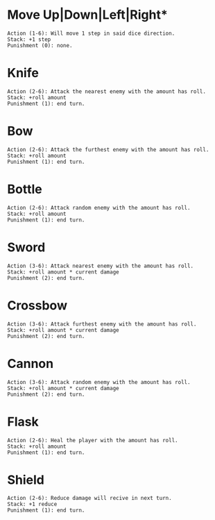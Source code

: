 # Move Up|Down|Left|Right*
	Action (1-6): Will move 1 step in said dice direction.
	Stack: +1 step
	Punishment (0): none.

# Knife
	Action (2-6): Attack the nearest enemy with the amount has roll.
	Stack: +roll amount
	Punishment (1): end turn.

# Bow
	Action (2-6): Attack the furthest enemy with the amount has roll.
	Stack: +roll amount
	Punishment (1): end turn.

# Bottle
	Action (2-6): Attack random enemy with the amount has roll.
	Stack: +roll amount
	Punishment (1): end turn.

# Sword
	Action (3-6): Attack nearest enemy with the amount has roll.
	Stack: +roll amount * current damage
	Punishment (2): end turn.

# Crossbow
	Action (3-6): Attack furthest enemy with the amount has roll.
	Stack: +roll amount * current damage
	Punishment (2): end turn.

# Cannon
	Action (3-6): Attack random enemy with the amount has roll.
	Stack: +roll amount * current damage
	Punishment (2): end turn.

# Flask
	Action (2-6): Heal the player with the amount has roll.
	Stack: +roll amount
	Punishment (1): end turn.

# Shield
	Action (2-6): Reduce damage will recive in next turn.
	Stack: +1 reduce
	Punishment (1): end turn.
